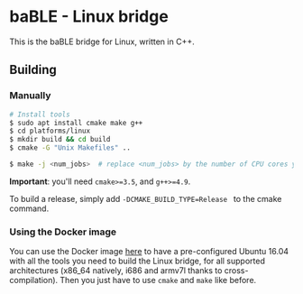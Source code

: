 # baBLE - Linux bridge

This is the baBLE bridge for Linux, written in C++.

## Building

### Manually

```bash
# Install tools
$ sudo apt install cmake make g++
$ cd platforms/linux
$ mkdir build && cd build
$ cmake -G "Unix Makefiles" ..

$ make -j <num_jobs>  # replace <num_jobs> by the number of CPU cores you have to speed up the compilation, else just use make
```

**Important**: you'll need `cmake>=3.5`, and `g++>=4.9`.

To build a release, simply add `-DCMAKE_BUILD_TYPE=Release ` to the cmake command.

### Using the Docker image

You can use the Docker image [here](https://github.com/iotile/baBLE/tree/master/tools/cpp-compilation) to have a pre-configured
Ubuntu 16.04 with all the tools you need to build the Linux bridge, for all supported architectures
(x86_64 natively, i686 and armv7l thanks to cross-compilation). Then you just have to use `cmake` and `make` like before.
